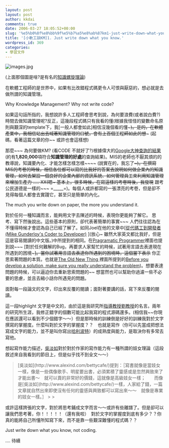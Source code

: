 ```yaml
---
layout: post
layout: post
author: kkdai
comments: true
date: 2006-03-27 18:05:52+00:00
slug: '%e5%b0%8f%e8%bb%9f%e5%b7%a5%e8%ab%87km1-just-write-down-what-you-know'
title: '[小軟工談KM]1. Just write down what you know.'
wordpress_id: 369
categories:
- 學習文件
---
```


![images.jpg](http://www.evanlin.com/blog/archives/20060328/images.jpg)

(上面那個圖是啥?是有名的[知識螺旋理論](http://www.nctu.edu.tw/~ibm/jms/abstract/v9/ab0901160.htm))

在軟體工程師的是世界中，如果有比改錯程式碼更令人可恨與厭惡的，想必就是去做所謂的知識管理。


<!-- more -->


Why Knowledge Management? Why not write code?

如果這句話所指的，我想說許多人工程師會思考到說，為何要浪費(或者說白費?)時間去做知識管理呢?反正，這幾段程式碼只有我看的懂(根據我怪怪的變數命名原則與艱深的template下，我[一般人都會如此]相信沒幾個看的懂~~~)。是的，在軟體產業中，我相信站出去喊著知識管理的口號，會有上百個工程師如此的想~~~ (起碼，看著這篇文章的你~~ 或許也會這樣想)

那麼~~~ 為何要做KM? (看CODE 不就好了?)根據偉大的[Google大神查詢的結果](http://www.google.com.tw/search?hl=zh-TW&q=%E7%9F%A5%E8%AD%98%E7%AE%A1%E7%90%86%E7%9A%84%E5%A5%BD%E8%99%95&meta=)(約有**1,820,000**項符合**知識管理的好處**的查詢結果)。MIS的老師也不厭其煩的的教導說，知識要內化、才能怎樣怎樣怎樣~~~~ (說實在的，我忘了~~~)。在撰寫MIS的考卷的時候，相信各位都可以寫的比我好的答案去說明如何做企業內的知識管理，如何去架設一個良好的企業內部的資訊系統、如何管理員工來利用知識管理來增加生產力 ..... XX(嗯~  基本上，很多時候，在寫這樣的考卷時後，我發現~~ 跟考公民道德是一樣的~~~ =_____=)。每個人或許都寫的一張漂亮的考卷，但是卻不見得每個人都會去實踐它，甚至只是簡單的內化。

The much you write down on paper, the more you understand it.

對於任何一種知識而言，能夠用文字去陳述的時候，表現你更能夠了解它。 思考、寫下然後說出。這些基本的原則，卻代表著簡單的事實~~~ 人們往往認為在不懂得時候才會認為自己已經了解了。如同Joel在他的文章中[[從代碼工到開發者(Mike Gunderloy's Coder to Developer)](http://local.joelonsoftware.com/mediawiki/index.php/å¾ä»£ç¢¼å·¥å°éç¼è) ](放心~ 雖然大家英文都比我好，但是這是容易閱讀的中文版。)中所提到的相同。在[Pragramatic Programmer](http://www.amazon.com/gp/product/020161622X/ref=nosim/102-1112743-2117743?n=283155)裡面也提到說~~~ [對於任何難解的Bug，再要求人家幫忙的時候，試著用言語去表達現在所遇到的困境~~~]。當你試著用言語去表達你所遇到的困境時，這個當下表示~~ 你正思索著問題的本質。也就是[The Old New Thing ](http://blogs.msdn.com/oldnewthing/default.aspx)裡面所提到的[Before you develop a solution, make sure you really understand the problem](http://blogs.msdn.com/oldnewthing/archive/2006/03/23/558887.aspx))。想要表達問題的時候，可以逼迫你去重新思索問題的~~ 想當然也可以幫助你過濾一些不必要的思慮，並且去縮小話你所遇見的問題。

面對每一段論文的文字，印出來反覆的閱讀；面對著要講的話，寫下來反覆的閱讀。

這一段highlight 文字是中文的，由於這是我研究所[指導教授劉教授](http://www.mis.yzu.edu.tw/faculty/yuchih/liuyc.htm)的名言。兩年的研究所生涯，我修正錯字的個數可能比起我寫的程式源碼還多。(相信我~~你現在應該還可以看到不少個錯字～～）但是那時候的訓練倒是好好的訓練我對於文字撰寫的掌握度。什麼叫對於文字的掌握度？？　也就是寫作（你可以先當成把想法寫成文字的能力，並不是叫你寫出[哈利波特](http://zh.wikipedia.org/wiki/%E5%93%88%E5%88%A9%C2%B7%E6%B3%A2%E7%89%B9)）的成熟度與能力，是取決你有多常去寫他。

想起寫作能力描述，[吳淡如](http://www.alexind.com/bettycafe/)對於對於作家的寫作能力有一種所謂的妓女理論（這段敘述來自我看到的節目上，但是似乎找不到全文～～）

<blockquote>[吳淡如](http://www.alexind.com/bettycafe/)提到：［寫書就像是當妓女一樣，像是一些偶像歌手、明星要出書，必須累積了靈感或是忽然興致來了才能出書～　就可以賣的非常好的價錢，這就像是高級妓女一樣；　　而像是[吳淡如](http://www.alexind.com/bettycafe/)一樣，人家給了錢，一篇文章就自然出來即使沒有任何的靈感與興致都可以寫出來～～　就像是專業的妓女一樣。］
> 
> </blockquote>

或許這樣誇張的文字，對於將思考鋪成文字而言～～或許有些離譜了。但是卻可以讓我們思考著，你！！！！！（還有我啦）　對於文字的掌握度到底有多少？？你真的能將自己所懂所知寫下來，而不是靠一些艱深難懂的程式碼？？

Just write down what you know, not coding.

.... 待續
